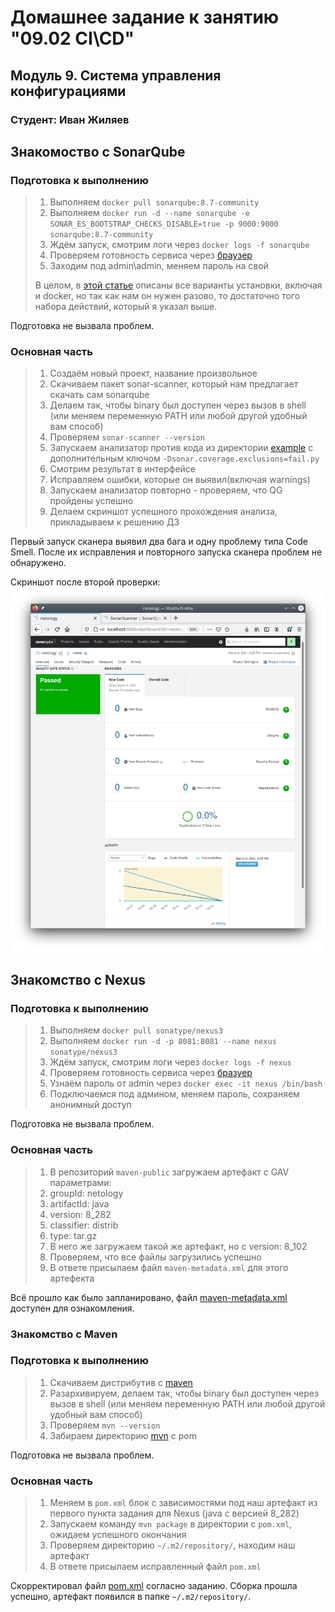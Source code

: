 # Домашнее задание к занятию "09.02 CI\CD"

## Модуль 9. Система управления конфигурациями

### Студент: Иван Жиляев

## Знакомоство с SonarQube

### Подготовка к выполнению

>1. Выполняем `docker pull sonarqube:8.7-community`
>2. Выполняем `docker run -d --name sonarqube -e SONAR_ES_BOOTSTRAP_CHECKS_DISABLE=true -p 9000:9000 sonarqube:8.7-community`
>3. Ждём запуск, смотрим логи через `docker logs -f sonarqube`
>4. Проверяем готовность сервиса через [браузер](http://localhost:9000)
>5. Заходим под admin\admin, меняем пароль на свой
>
>В целом, в [этой статье](https://docs.sonarqube.org/latest/setup/install-server/) описаны все варианты установки, включая и docker, но так как нам он нужен разово, то достаточно того набора действий, который я указал выше.

Подготовка не вызвала проблем.

### Основная часть

>1. Создаём новый проект, название произвольное
>2. Скачиваем пакет sonar-scanner, который нам предлагает скачать сам sonarqube
>3. Делаем так, чтобы binary был доступен через вызов в shell (или меняем переменную PATH или любой другой удобный вам способ)
>4. Проверяем `sonar-scanner --version`
>5. Запускаем анализатор против кода из директории [example](./example) с дополнительным ключом `-Dsonar.coverage.exclusions=fail.py`
>6. Смотрим результат в интерфейсе
>7. Исправляем ошибки, которые он выявил(включая warnings)
>8. Запускаем анализатор повторно - проверяем, что QG пройдены успешно
>9. Делаем скриншот успешного прохождения анализа, прикладываем к решению ДЗ

Первый запуск сканера выявил два бага и одну проблему типа  Code Smell. После их исправления и повторного запуска сканера проблем не обнаружено.

Скриншот после второй проверки:  
![screenshot_sonarqube](screenshot_sonarqube.png)

## Знакомство с Nexus

### Подготовка к выполнению

>1. Выполняем `docker pull sonatype/nexus3`
>2. Выполняем `docker run -d -p 8081:8081 --name nexus sonatype/nexus3`
>3. Ждём запуск, смотрим логи через `docker logs -f nexus`
>4. Проверяем готовность сервиса через [бразуер](http://localhost:8081)
>5. Узнаём пароль от admin через `docker exec -it nexus /bin/bash`
>6. Подключаемся под админом, меняем пароль, сохраняем анонимный доступ

Подготовка не вызвала проблем.

### Основная часть

>1. В репозиторий `maven-public` загружаем артефакт с GAV параметрами:
>   1. groupId: netology
>   2. artifactId: java
>   3. version: 8_282
>   4. classifier: distrib
>   5. type: tar.gz
>2. В него же загружаем такой же артефакт, но с version: 8_102
>3. Проверяем, что все файлы загрузились успешно
>4. В ответе присылаем файл `maven-metadata.xml` для этого артефекта

Всё прошло как было запланировано, файл [maven-metadata.xml](maven-metadata.xml) доступен для ознакомления.

### Знакомство с Maven

### Подготовка к выполнению

>1. Скачиваем дистрибутив с [maven](https://maven.apache.org/download.cgi)
>2. Разархивируем, делаем так, чтобы binary был доступен через вызов в shell (или меняем переменную PATH или любой другой удобный вам способ)
>3. Проверяем `mvn --version`
>4. Забираем директорию [mvn](./mvn) с pom

Подготовка не вызвала проблем.

### Основная часть

>1. Меняем в `pom.xml` блок с зависимостями под наш артефакт из первого пункта задания для Nexus (java с версией 8_282)
>2. Запускаем команду `mvn package` в директории с `pom.xml`, ожидаем успешного окончания
>3. Проверяем директорию `~/.m2/repository/`, находим наш артефакт
>4. В ответе присылаем исправленный файл `pom.xml`

Скорректировал файл [pom.xml](mvn/pom.xml) согласно заданию. Сборка прошла успешно, артефакт появился в папке `~/.m2/repository/`.
